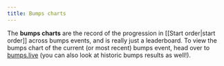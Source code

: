```yaml
---
title: Bumps charts
---
```


The **bumps charts** are the record of the progression in [[Start order|start order]] across bumps events, and is really just a leaderboard. To view the bumps chart of the current (or most recent) bumps event, head over to [bumps.live](https://bumps.live) (you can also look at historic bumps results as well!).
